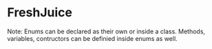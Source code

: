 # FreshJuice

Note: Enums can be declared as their own or inside a class. Methods, variables, contructors can be definied inside enums as well.
